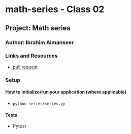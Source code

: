 # math-series - Class 02

## Project: Math series

### Author: Ibrahim Almanseer

### Links and Resources

- [pull request](https://github.com/Ibrahimnalmanaseer/math-series/pull/1)


### Setup



#### How to initialize/run your application (where applicable)

- `python series/series.py`



#### Tests

- Pytest

